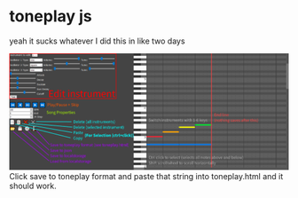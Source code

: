 # toneplay js

yeah it sucks whatever I did this in like two days

![help](help.png)Click save to toneplay format and paste that string into toneplay.html and it should work.